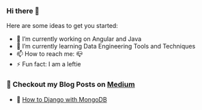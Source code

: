 ### Hi there 👋

<!--
**shamir456/shamir456** is a ✨ _special_ ✨ repository because its `README.md` (this file) appears on your GitHub profile.
!-->

Here are some ideas to get you started:

- 🔭 I’m currently working on Angular and Java
- 🌱 I’m currently learning Data Engineering Tools and Techniques
- 📫 How to reach me: :mailbox_closed:	
- ⚡ Fun fact: I am a leftie


### 📕 Checkout my Blog Posts on [Medium](https://medium.com/@shameerahmad) 

- 🔨 <a href="https://medium.com/datadriveninvestor/how-to-django-with-mongodb-the-power-of-djongo-df92317f8714?source=friends_link&sk=14deb89020e1c38bfea7949b07a4ed6a">How to Django with MongoDB</a>


